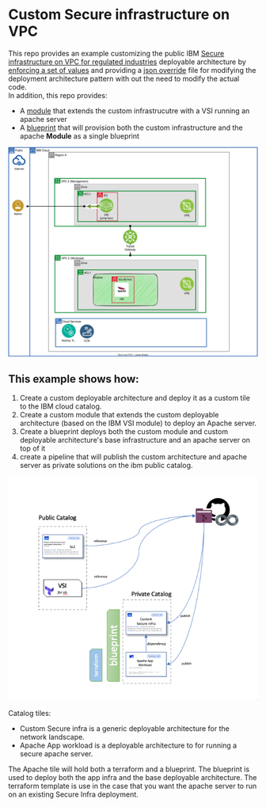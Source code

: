 # Custom Secure infrastructure on VPC 

This repo provides an example customizing the public IBM [Secure infrastructure on VPC for regulated industries](https://cloud.ibm.com/catalog/content/slz-vpc-with-vsis-a87ed9a5-d130-47a3-980b-5ceb1d4f9280-global) deployable architecture by [enforcing a set of values](https://github.com/IBM/customized-deployable-architecture/blob/main/main.tf#L8) and providing a [json override](override.json) file for modifying the deployment architecture pattern with out the need to modify the actual code.  
In addition, this repo provides: 
   * A [module](/examples/app/extension/main.tf) that extends the custom infrastrucutre with a VSI running an apache server
   * A [blueprint](examples/app/full/blueprint/full.yaml) that will provision both the custom infrastructure and the apache **Module** as a single blueprint


![Custom topology](/images/custom-slz.svg)


## This example shows how:  


1. Create a custom deployable architecture and deploy it as a custom tile to the IBM cloud catalog.
1. Create a custom module that extends the custom deployable architecture (based on the IBM VSI module) to deploy an Apache server.
1. Create a blueprint deploys both the custom module and custom deployable architecture's base infrastructure and an apache server on top of it
1. create a pipeline that will publish the custom architecture and apache server as private solutions on the ibm public catalog.

![CustomTile](/images/custom-tile.png)


Catalog tiles:

* Custom Secure infra is a generic deployable architecture for the network landscape.
* Apache App workload is a deployable architecture to for running a secure apache server.

The Apache tile will hold both a terraform and a blueprint.  The blueprint is used to deploy both the app infra and the base deployable architecture.  The terraform template is use in the case that you want the apache server to run on an existing Secure Infra deployment.



